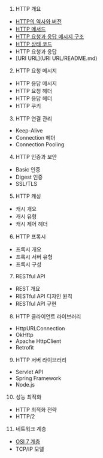 1. HTTP 개요
- [HTTP의 역사와 버전](HTTP의%20역사와%20버전/README.md)
- [HTTP 메서드](HTTP%20메서드/README.md)
- [HTTP 요청과 응답 메시지 구조](HTTP%20요청과%20응답%20메시지%20구조/README.md)
- [HTTP 상태 코드](HTTP%20상태%20코드/README.md)
- HTTP 요청과 응답
- [URI URL](URI URL/README.md)

2. HTTP 요청 메시지
- HTTP 응답 메시지
- HTTP 요청 헤더
- HTTP 응답 헤더
- HTTP 쿠키

3. HTTP 연결 관리
- Keep-Alive
- Connection 헤더
- Connection Pooling

4. HTTP 인증과 보안
- Basic 인증
- Digest 인증
- SSL/TLS

5. HTTP 캐싱
- 캐시 개요
- 캐시 유형
- 캐시 제어 헤더

6. HTTP 프록시
- 프록시 개요
- 프록시 서버 유형
- 프록시 구성

7. RESTful API
- REST 개요
- RESTful API 디자인 원칙
- RESTful API 구현

8. HTTP 클라이언트 라이브러리
- HttpURLConnection
- OkHttp
- Apache HttpClient
- Retrofit

9. HTTP 서버 라이브러리
- Servlet API
- Spring Framework
- Node.js

10. 성능 최적화
- HTTP 최적화 전략
- HTTP/2

11. 네트워크 계층
- [OSI 7 계층](OSI%207%20계층/README.md)
- TCP/IP 모델